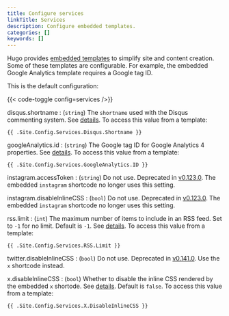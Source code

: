 ```yaml
---
title: Configure services
linkTitle: Services
description: Configure embedded templates.
categories: []
keywords: []
---
```


Hugo provides [embedded templates](g) to simplify site and content creation. Some of these templates are configurable. For example, the embedded Google Analytics template requires a Google tag ID.

This is the default configuration:

{{< code-toggle config=services />}}

disqus.shortname
: (`string`) The `shortname` used with the Disqus commenting system. See&nbsp;[details](/templates/embedded/#disqus). To access this value from a template:

  ```go-html-template
  {{ .Site.Config.Services.Disqus.Shortname }}
  ```

googleAnalytics.id
: (`string`) The Google tag ID for Google Analytics 4 properties. See&nbsp;[details](/templates/embedded/#google-analytics). To access this value from a template:

  ```go-html-template
  {{ .Site.Config.Services.GoogleAnalytics.ID }}
  ```

instagram.accessToken <!-- TODO: Remove when no longer in docs.yaml -->
: (`string`) Do not use. Deprecated in [v0.123.0][]. The embedded `instagram` shortcode no longer uses this setting.

instagram.disableInlineCSS <!-- TODO: Remove when no longer in docs.yaml -->
: (`bool`) Do not use. Deprecated in [v0.123.0][]. The embedded `instagram` shortcode no longer uses this setting.

rss.limit
: (`int`) The maximum number of items to include in an RSS feed. Set to `-1` for no limit. Default is `-1`. See&nbsp;[details](/templates/rss/). To access this value from a template:

  ```go-html-template
  {{ .Site.Config.Services.RSS.Limit }}
  ```

twitter.disableInlineCSS <!-- TODO: Remove when no longer in docs.yaml -->
: (`bool`) Do not use. Deprecated in [v0.141.0][]. Use the `x` shortcode instead.

x.disableInlineCSS
: (`bool`) Whether to disable the inline CSS rendered by the embedded `x` shortode. See&nbsp;[details](/docs/guides/embedded-shortcodes/x/#privacy). Default is `false`. To access this value from a template:

  ```go-html-template
  {{ .Site.Config.Services.X.DisableInlineCSS }}
  ```

[v0.141.0]: https://github.com/gohugoio/hugo/releases/tag/v0.141.0
[v0.123.0]: https://github.com/gohugoio/hugo/releases/tag/v0.123.0
